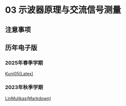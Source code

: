 # 03 示波器原理与交流信号测量

## 注意事项


## 历年电子版

### 2025年春季学期

[Kuni05(Latex)](https://github.com/Kuni05/SUSTech-PHY104B/tree/main/2025/%E6%8A%A5%E5%91%8A/03%20%E7%A4%BA%E6%B3%A2%E5%99%A8%E5%8E%9F%E7%90%86%E5%8F%8A%E5%BA%94%E7%94%A8)

### 2023年秋季学期
[LinMulikas(Markdown)](https://github.com/LinMulikas/PHY104B-Experiments-of-Fundamental-Physics/tree/main/Lab%203%20%E7%A4%BA%E6%B3%A2%E5%99%A8)